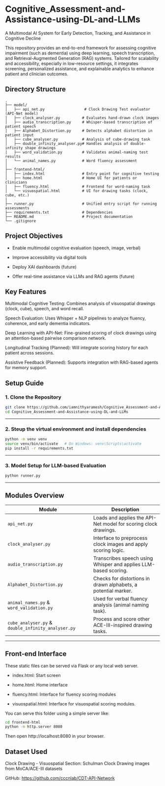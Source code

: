 # Cognitive_Assessment-and-Assistance-using-DL-and-LLMs
A Multimodal AI System for Early Detection, Tracking, and Assistance in Cognitive Decline

This repository provides an end-to-end framework for assessing cognitive impairment (such as dementia) using deep learning, speech transcription, and Retrieval-Augmented Generation (RAG) systems. Tailored for scalability and accessibility, especially in low-resource settings, it integrates screening, personalized assistance, and explainable analytics to enhance patient and clinician outcomes.

## Directory Structure

```
.
├── model/
│   ├── api_net.py                  # Clock Drawing Test evaluator (API-Net model)
│   ├── clock_analyser.py          # Evaluates hand-drawn clock images
│   ├── audio_transcription.py     # Whisper-based transcription of patient speech
│   ├── Alphabet_Distortion.py     # Detects alphabet distortion in patient input
│   ├── cube_analyser.py           # Analysis of cube-drawing task
│   ├── double_infinity_analyser.py# Handles analysis of double-infinity shape drawings
│   ├── word_validation.py         # Validates animal-naming test results
│   └── animal_names.py            # Word fluency assessment
│
├── frontend-html/
│   ├── index.html                 # Entry point for cognitive testing
│   ├── home.html                  # Home UI for patients or clinicians
│   ├── fluency.html               # Frontend for word-naming task
│   └── visuospatial.html          # UI for drawing tasks (clock, cube, etc.)
│
├── runner.py                      # Unified entry script for running assessments
├── requirements.txt               # Dependencies
├── README.md                      # Project documentation
└── .gitignore

```

## Project Objectives

- Enable multimodal cognitive evaluation (speech, image, verbal)

- Improve accessibility via digital tools

- Deploy XAI dashboards (future)

- Offer real-time assistance via LLMs and RAG agents (future)

## Key Features 

Multimodal Cognitive Testing: Combines analysis of visuospatial drawings (clock, cube), speech, and word recall.

Speech Evaluation: Uses Whisper + NLP pipelines to analyze fluency, coherence, and early dementia indicators.

Deep Learning with API-Net: Fine-grained scoring of clock drawings using an attention-based pairwise comparison network.

Longitudinal Tracking (Planned): Will integrate scoring history for each patient across sessions.

Assistive Feedback (Planned): Supports integration with RAG-based agents for memory support.

## Setup Guide

### 1. **Clone the Repository**

```bash
git clone https://github.com/iamnithyaramesh/Cognitive_Assessment-and-Assistance-using-DL-and-LLMs.git
cd Cognitive_Assessment-and-Assistance-using-DL-and-LLMs
```

---

### 2. **Steup the virtual environment and install dependencies**
```bash
python -m venv venv
source venv/bin/activate   # On Windows: venv\Scripts\activate
pip install -r requirements.txt
```

---

### 3. **Model Setup for LLM-based Evaluation**
```bash
python runner.py
```

---

## Modules Overview

| Module                                             | Description                                                     |
| -------------------------------------------------- | --------------------------------------------------------------- |
| `api_net.py`                                       | Loads and applies the API-Net model for scoring clock drawings. |
| `clock_analyser.py`                                | Interface to preprocess clock images and apply scoring logic.   |
| `audio_transcription.py`                           | Transcribes speech using Whisper and applies LLM-based scoring. |
| `Alphabet_Distortion.py`                           | Checks for distortions in drawn alphabets, a potential marker.  |
| `animal_names.py` & `word_validation.py`           | Used for verbal fluency analysis (animal naming task).          |
| `cube_analyser.py` & `double_infinity_analyser.py` | Process and score other ACE-III-inspired drawing tasks.         |

---

## Front-end Interface 

These static files can be served via Flask or any local web server.

- index.html: Start screen

- home.html: Home interface

- fluency.html: Interface for fluency scoring modules

- visuospatial.html: Interface for visuospatial scoring modules.

You can serve this folder using a simple server like:

```bash
cd frontend-html
python -m http.server 8080
```
Then open http://localhost:8080 in your browser.

## Dataset Used
Clock Drawing - Visuospatial Section: Schulman Clock Drawing images from MoCA/ACE-III datasets

GitHub: https://github.com/cccnlab/CDT-API-Network







